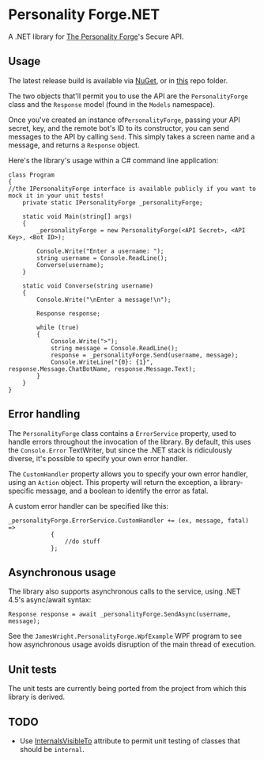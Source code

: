 # Personality Forge.NET

A .NET library for [The Personality Forge](http://www.personalityforge.com/)'s Secure API.

## Usage

The latest release build is available via [NuGet](https://www.nuget.org/packages/JamesWright.PersonalityForge/), or in [this](https://github.com/jamesseanwright/personality-forge-.net/tree/master/JamesWright.PersonalityForge/bin/Release) repo folder.

The two objects that'll permit you to use the API are the `PersonalityForge` class and the `Response` model (found in the `Models` namespace).

Once you've created an instance of`PersonalityForge`, passing your API secret, key, and the remote bot's ID to its constructor, you can send messages to the API by calling `Send`. This simply takes a screen name and a message, and returns a `Response` object.

Here's the library's usage within a C# command line application:

    class Program
    {
	//the IPersonalityForge interface is available publicly if you want to mock it in your unit tests! 
        private static IPersonalityForge _personalityForge;

        static void Main(string[] args)
        {
            _personalityForge = new PersonalityForge(<API Secret>, <API Key>, <Bot ID>);

            Console.Write("Enter a username: ");
            string username = Console.ReadLine();
            Converse(username);
        }

        static void Converse(string username)
        {
            Console.Write("\nEnter a message!\n");

            Response response;

            while (true)
            {
                Console.Write(">");
                string message = Console.ReadLine();
                response = _personalityForge.Send(username, message);
                Console.WriteLine("{0}: {1}", response.Message.ChatBotName, response.Message.Text);
            }
        }
    }

## Error handling

The `PersonalityForge` class contains a `ErrorService` property, used to handle errors throughout the invocation of the library. By default, this uses the `Console.Error` TextWriter, but since the .NET stack is ridiculously diverse, it's possible to specify your own error handler.

The `CustomHandler` property allows you to specify your own error handler, using an `Action` object. This property will return the exception, a library-specific message, and a boolean to identify the error as fatal.

A custom error handler can be specified like this:

    _personalityForge.ErrorService.CustomHandler += (ex, message, fatal) =>
                {
                    //do stuff
                };

## Asynchronous usage

The library also supports asynchronous calls to the service, using .NET 4.5's async/await syntax:

	Response response = await _personalityForge.SendAsync(username, message);

See the `JamesWright.PersonalityForge.WpfExample` WPF program to see how asynchronous usage avoids disruption of the main thread of execution.

## Unit tests

The unit tests are currently being ported from the project from which this library is derived.

## TODO

* Use [InternalsVisibleTo](http://msdn.microsoft.com/en-us/library/system.runtime.compilerservices.internalsvisibletoattribute.aspx) attribute to permit unit testing of classes that should be `internal`.
